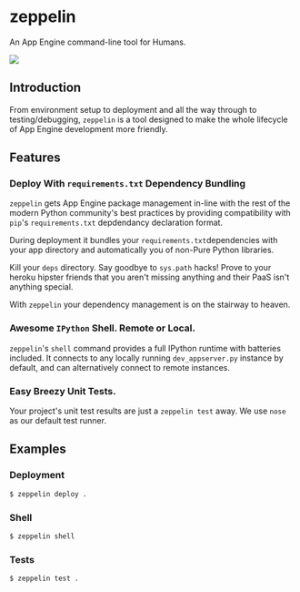 zeppelin
========

An App Engine command-line tool for Humans.

![](http://www.wallpowper.com/wallpaper/2012/11/16/led-zeppelin-bands-free-music.jpg)

## Introduction

From environment setup to deployment and all the way through to testing/debugging, `zeppelin` is a 
tool designed to make the whole lifecycle of App Engine development more friendly.

## Features

### Deploy With `requirements.txt` Dependency Bundling

`zeppelin` gets App Engine package management in-line with the rest of the modern Python 
community's best practices by providing compatibility with `pip`'s `requirements.txt` 
depdendancy declaration format.

During deployment it bundles your `requirements.txt`dependencies with your app directory 
and automatically you of non-Pure Python libraries.


Kill your `deps` directory.  Say goodbye to `sys.path` hacks! Prove to your heroku hipster
friends that you aren't missing anything and their PaaS isn't anything special.

With `zeppelin` your dependency management is on the stairway to heaven.

### Awesome `IPython` Shell.  Remote or Local.

`zeppelin`'s `shell` command provides a full IPython runtime with batteries 
included.  It connects to any locally running `dev_appserver.py` instance by default, 
and can alternatively connect to remote instances.

### Easy Breezy Unit Tests.

Your project's unit test results are just a `zeppelin test` away.  We use `nose` as our default
test runner.

## Examples

### Deployment

```bash
$ zeppelin deploy .
```

### Shell

```bash
$ zeppelin shell
```

### Tests

```bash
$ zeppelin test .
````
